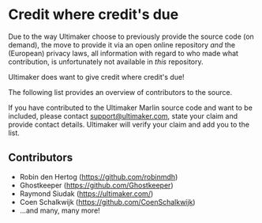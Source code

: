 # Credit where credit's due
Due to the way Ultimaker choose to previously provide the source code (on demand), the move to provide it via an open online repository _and_ the (European) privacy laws, all information with regard to who made what contribution, is unfortunately not available in _this_ repository.

Ultimaker does want to give credit where credit's due!

The following list provides an overview of contributors to the source.

If you have contributed to the Ultimaker Marlin source code and want to be included, please contact support@ultimaker.com, state your claim and provide contact details. Ultimaker will verify your claim and add you to the list.

## Contributors
* Robin den Hertog (https://github.com/robinmdh)
* Ghostkeeper (https://github.com/Ghostkeeper)
* Raymond Siudak (https://ultimaker.com/)
* Coen Schalkwijk (https://github.com/CoenSchalkwijk) 
* ...and many, many more!
